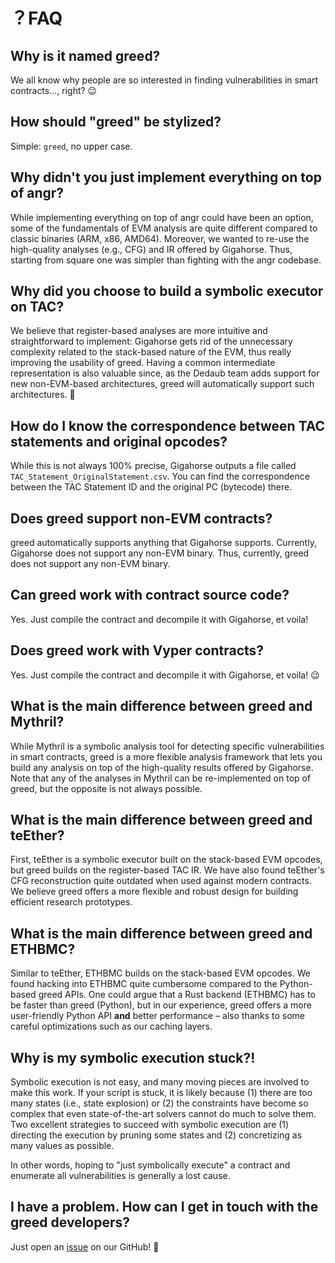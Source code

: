 

# ？FAQ 

## Why is it named greed? 

We all know why people are so interested in finding vulnerabilities in smart contracts..., right? 😉

## How should "greed" be stylized? 

Simple: `greed`, no upper case.

## Why didn't you just implement everything on top of angr?

While implementing everything on top of angr could have been an option, some of the fundamentals of EVM analysis are quite different compared to classic binaries (ARM, x86, AMD64).
Moreover, we wanted to re-use the high-quality analyses (e.g., CFG) and IR offered by Gigahorse. Thus, starting from square one was simpler than fighting with the angr codebase.

## Why did you choose to build a symbolic executor on TAC?

We believe that register-based analyses are more intuitive and straightforward to implement: Gigahorse gets rid of the unnecessary complexity related to the stack-based nature of the EVM, thus really improving the usability of greed.
Having a common intermediate representation is also valuable since, as the Dedaub team adds support for new non-EVM-based architectures, greed will automatically support such architectures. 🙂

## How do I know the correspondence between TAC statements and original opcodes?

While this is not always 100% precise, Gigahorse outputs a file called `TAC_Statement_OriginalStatement.csv`. You can find the correspondence between the TAC Statement ID and the original PC (bytecode) there.

## Does greed support non-EVM contracts?

greed automatically supports anything that Gigahorse supports. Currently, Gigahorse does not support any non-EVM binary. Thus, currently, greed does not support any non-EVM binary.

## Can greed work with contract source code?

Yes. Just compile the contract and decompile it with Gigahorse, et voila!

## Does greed work with Vyper contracts?

Yes. Just compile the contract and decompile it with Gigahorse, et voila! 😉

## What is the main difference between greed and Mythril?

While Mythril is a symbolic analysis tool for detecting specific vulnerabilities in smart contracts, greed is a more flexible analysis framework that lets you build any analysis on top of the high-quality results offered by Gigahorse. Note that any of the analyses in Mythril can be re-implemented on top of greed, but the opposite is not always possible.

## What is the main difference between greed and teEther? 

First, teEther is a symbolic executor built on the stack-based EVM opcodes, but greed builds on the register-based TAC IR. We have also found teEther's CFG reconstruction quite outdated when used against modern contracts. We believe greed offers a more flexible and robust design for building efficient research prototypes.

## What is the main difference between greed and ETHBMC?

Similar to teEther, ETHBMC builds on the stack-based EVM opcodes. We found hacking into ETHBMC quite cumbersome compared to the Python-based greed APIs. One could argue that a Rust backend (ETHBMC) has to be faster than greed (Python), but in our experience, greed offers a more user-friendly Python API **and** better performance – also thanks to some careful optimizations such as our caching layers.

## Why is my symbolic execution stuck?!

Symbolic execution is not easy, and many moving pieces are involved to make this work.
If your script is stuck, it is likely because (1) there are too many states (i.e., state explosion) or (2) the constraints have become so complex that even state-of-the-art solvers cannot do much to solve them.
Two excellent strategies to succeed with symbolic execution are (1) directing the execution by pruning some states and (2) concretizing as many values as possible.

In other words, hoping to "just symbolically execute" a contract and enumerate all vulnerabilities is generally a lost cause.

## I have a problem. How can I get in touch with the greed developers?

Just open an [issue](https://github.com/ucsb-seclab/greed/issues) on our GitHub! 🙂